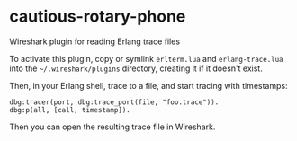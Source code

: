 # cautious-rotary-phone
Wireshark plugin for reading Erlang trace files

To activate this plugin, copy or symlink `erlterm.lua` and
`erlang-trace.lua` into the `~/.wireshark/plugins` directory, creating
it if it doesn't exist.

Then, in your Erlang shell, trace to a file, and start tracing with
timestamps:

    dbg:tracer(port, dbg:trace_port(file, "foo.trace")).
    dbg:p(all, [call, timestamp]).

Then you can open the resulting trace file in Wireshark.
